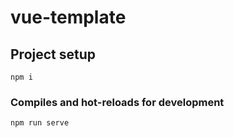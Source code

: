# vue-template

## Project setup
```
npm i
```

### Compiles and hot-reloads for development
```
npm run serve
```
